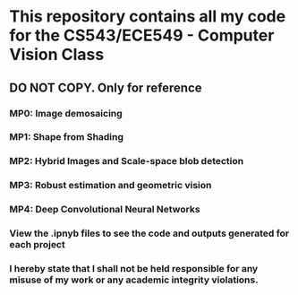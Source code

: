 # This repository contains all my code for the CS543/ECE549 - Computer Vision Class

## DO NOT COPY. Only for reference

### MP0: Image demosaicing
### MP1: Shape from Shading
### MP2: Hybrid Images and Scale-space blob detection
### MP3: Robust estimation and geometric vision
### MP4: Deep Convolutional Neural Networks

### View the .ipnyb files to see the code and outputs generated for each project
### I hereby state that I shall not be held responsible for any misuse of my work or any academic integrity violations.
